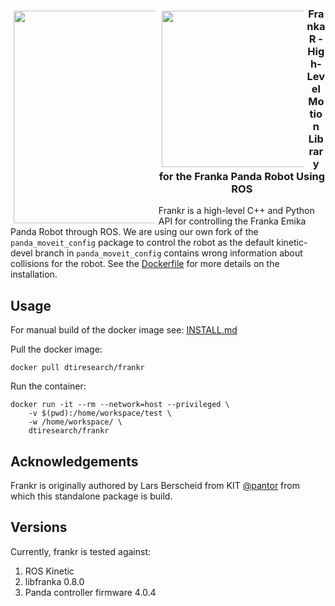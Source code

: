 <div>
  <div style="float: left; width: 45%; padding: 5px;">
    <img width="340" src="https://raw.githubusercontent.com/dti-research/frankr/master/resources/franka_emika_logo.png">
  </div>
  <div style="float: left; width: 45%; padding: 5px;">
    <img width="250" src="https://raw.githubusercontent.com/dti-research/frankr/master/resources/ros_logo.png">
  </div>
  <h3 align="center">
    Franka R - High-Level Motion Library for the Franka Panda Robot Using ROS
  </h3>
</div>

Frankr is a high-level C++ and Python API for controlling the Franka Emika Panda Robot through ROS. We are using our own fork of the `panda_moveit_config` package to control the robot as the default kinetic-devel branch in `panda_moveit_config` contains wrong information about collisions for the robot. See the [Dockerfile](docker/Dockerfile) for more details on the installation. 

## Usage

For manual build of the docker image see: [INSTALL.md](INSTALL.md)

Pull the docker image:

```
docker pull dtiresearch/frankr
```

Run the container:

```
docker run -it --rm --network=host --privileged \
    -v $(pwd):/home/workspace/test \
    -w /home/workspace/ \
    dtiresearch/frankr
```

## Acknowledgements

Frankr is originally authored by Lars Berscheid from KIT [@pantor](https://github.com/pantor) from which this standalone package is build.

## Versions

Currently, frankr is tested against:

1. ROS Kinetic
1. libfranka 0.8.0
1. Panda controller firmware 4.0.4


